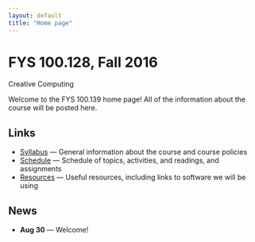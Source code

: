 ```yaml
---
layout: default
title: "Home page"
---
```


# FYS 100.128, Fall 2016

<div id="subtitle">Creative Computing</div>

Welcome to the FYS 100.139 home page!  All of the information about the course will be posted here.

## Links

* [Syllabus](syllabus.html) &mdash; General information about the course and course policies
* [Schedule](schedule.html) &mdash; Schedule of topics, activities, and readings, and assignments
* [Resources](resources.html) &mdash; Useful resources, including links to software we will be using

## News

* **Aug 30** &mdash; Welcome!

<!-- vim:set wrap: ­-->
<!-- vim:set linebreak: -->
<!-- vim:set nolist: -->
